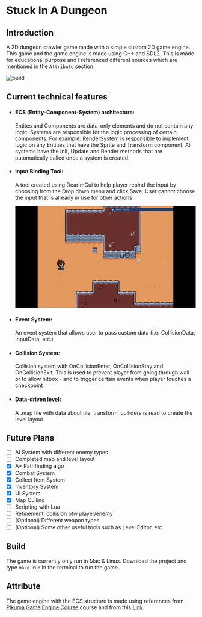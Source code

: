 # Stuck In A Dungeon
## Introduction
A 2D dungeon crawler game made with a simple custom 2D game engine. This game and the game engine is made using C++ and SDL2. This is made for educational purpose and I referenced different sources which are mentioned in the `Attribute` section.

<img src="https://github.com/ngol0/DungeonStuck/blob/main/gameplay.gif" width="900" title="build">

## Current technical features
  * #### ECS (Entity-Component-System) architecture:
    Entites and Components are data-only elements and do not contain any logic. Systems are responsible for the logic processing of certain components. For example: RenderSystem is responsible to implement logic on any Entities that have the Sprite and Transform component. All systems have the Init, Update and Render methods that are automatically called once a system is created.

 * #### Input Binding Tool:
   A tool created using DearImGui to help player rebind the input by choosing from the Drop down menu and click Save. User cannot choose the input that is already in use for other actions

   <img src="https://github.com/ngol0/DungeonStuck/blob/main/input.gif" width="900" title="build">

 * #### Event System:
   An event system that allows user to pass custom data (i.e: CollisionData, InputData, etc.)
   
 * #### Collision System:
   Collision system with OnCollisionEnter, OnCollisionStay and OnCollisionExit. This is used to prevent player from going through wall or to allow hitbox - and to trigger certain events when player touches a checkpoint

 * #### Data-driven level:
   A .map file with data about tile, transform, colliders is read to create the level layout

## Future Plans
- [ ] AI System with different enemy types
- [ ] Completed map and level layout
- [x] A* Pathfinding algo
- [x] Combat System
- [x] Collect Item System
- [x] Inventory System
- [x] UI System
- [x] Map Culling
- [ ] Scripting with Lua
- [ ] Refinement: collision btw player/enemy
- [ ] (Optional) Different weapon types
- [ ] (Optional) Some other useful tools such as Level Editor, etc.

## Build
The game is currently only run in Mac & Linux. Download the project and type `make run` in the terminal to run the game.

## Attribute
The game engine with the ECS structure is made using references from [Pikuma Game Engine Course](https://pikuma.com/courses/cpp-2d-game-engine-development) course and from this [Link](https://www.david-colson.com/2020/02/09/making-a-simple-ecs.html).
